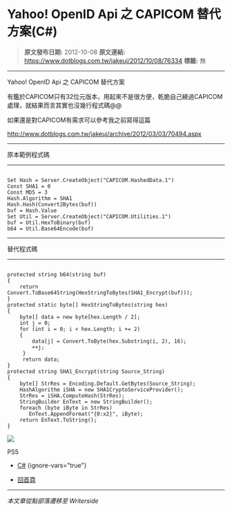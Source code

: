 # Yahoo! OpenID Api 之 CAPICOM 替代方案(C#)

> **原文發布日期:** 2012-10-08
> **原文連結:** https://www.dotblogs.com.tw/jakeuj/2012/10/08/76334
> **標籤:** 無

---

Yahoo! OpenID Api 之 CAPICOM 替代方案

有鑑於CAPICOM只有32位元版本，用起來不是很方便，乾脆自己繞過CAPICOM處理，就結果而言其實也沒幾行程式碼@@

如果還是對CAPICOM有需求可以參考我之前寫得這篇

<http://www.dotblogs.com.tw/jakeuj/archive/2012/03/03/70494.aspx>

---

原本範例程式碼

---

```

Set Hash = Server.CreateObject("CAPICOM.HashedData.1")
Const SHA1 = 0
Const MD5 = 3
Hash.Algorithm = SHA1
Hash.Hash(Convert2Bytes(buf))
buf = Hash.Value
Set Util = Server.CreateObject("CAPICOM.Utilities.1")
buf = Util.HexToBinary(buf)
b64 = Util.Base64Encode(buf)
```

---

替代程式碼

---

```

protected string b64(string buf)
{
    return Convert.ToBase64String(HexStringToBytes(SHA1_Encrypt(buf)));
}
protected static byte[] HexStringToBytes(string hex)
{
    byte[] data = new byte[hex.Length / 2];
    int j = 0;
    for (int i = 0; i < hex.Length; i += 2)
    {
        data[j] = Convert.ToByte(hex.Substring(i, 2), 16);
        ++j;
     }
     return data;
}
protected string SHA1_Encrypt(string Source_String)
{
    byte[] StrRes = Encoding.Default.GetBytes(Source_String);
    HashAlgorithm iSHA = new SHA1CryptoServiceProvider();
    StrRes = iSHA.ComputeHash(StrRes);
    StringBuilder EnText = new StringBuilder();
    foreach (byte iByte in StrRes)
       EnText.AppendFormat("{0:x2}", iByte);
    return EnText.ToString();
}
```

![](https://card.psnprofiles.com/1/jakeuj.png)

PS5

* [C#](/jakeuj/Tags?qq=C%23)
{ignore-vars="true"}

* [回首頁](/jakeuj)

---

*本文章從點部落遷移至 Writerside*
